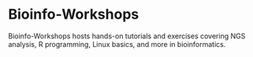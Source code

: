 # Bioinfo-Workshops
Bioinfo-Workshops hosts hands-on tutorials and exercises covering NGS analysis, R programming, Linux basics, and more in bioinformatics.
